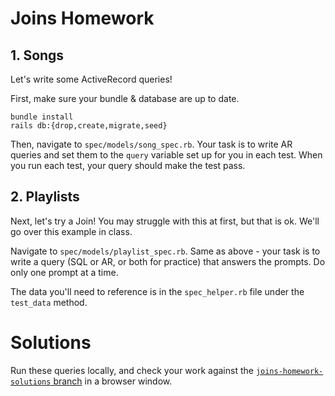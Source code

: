 # Joins Homework


## 1. Songs 
Let's write some ActiveRecord queries! 

First, make sure your bundle & database are up to date. 
```
bundle install
rails db:{drop,create,migrate,seed}
```

Then, navigate to `spec/models/song_spec.rb`. Your task is to write AR queries and set them to the `query` variable set up for you in each test. When you run each test, your query should make the test pass. 


## 2. Playlists

Next, let's try a Join! You may struggle with this at first, but that is ok. We'll go over this example in class. 

Navigate to `spec/models/playlist_spec.rb`. Same as above - your task is to write a query (SQL or AR, or both for practice) that answers the prompts. Do only one prompt at a time. 

The data you'll need to reference is in the `spec_helper.rb` file under the `test_data` method. 

# Solutions

Run these queries locally, and check your work against the [`joins-homework-solutions` branch](https://github.com/turingschool-examples/set-list-7/blob/joins-homework-solutions) in a browser window. 

